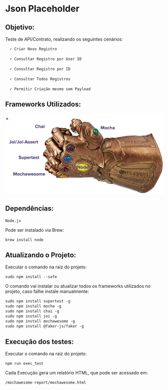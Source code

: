# Json Placeholder

## **Objetivo:**
  Teste de API/Contrato, realizando os seguintes cenários: 

```
  ✓ Criar Novo Registro

  ✓ Consultar Registro por User ID

  ✓ Consultar Registro por ID

  ✓ Consultar Todos Registros

  ✓ Permitir Criação mesmo sem Payload
  ```

## **Frameworks Utilizados:**

<img src="https://github.com/DarlingL/json_placeholder/blob/master/support/frameworks.png?raw=true" width="550">



## **Dependências:**
```
Node.js
```
Pode ser instalado via Brew:
```
brew install node
```
## **Atualizando o Projeto:**

Executar o comando na raiz do projeto:
```
sudo npm install --safe
```
O comando vai instalar ou atualizar todos os frameworks utilizados no projeto, caso falhe instale manualmente:

```
sudo npm install supertest -g
sudo npm install mocha -g
sudo npm install chai -g
sudo npm install joi -g
sudo npm install mochawesome -g
sudo npm install @faker-js/faker -g
```


## **Execução dos testes:**
Executar o comando na raiz do projeto:
```
npm run exec_test
```

Cada Execução gera um relatório HTML, que pode ser acessado em:
```
/mochawesome-report/mochawesome.html
```
